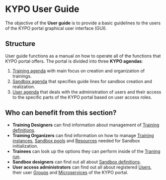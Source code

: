 # KYPO User Guide

The objective of the **User guide** is to provide a basic guidelines to the users of the KYPO portal graphical user interface (GUI).
## Structure

User guide functions as a manual on how to operate all of the functions that KYPO portal offers. The portal is divided into three **KYPO agendas**:

 1. [Training agenda](./training-agenda/training-agenda-overview.md) with main focus on creation and organization of trainings.
 2. [Sandbox agenda](./sandbox-agenda/sandbox-agenda-overview.md) that specifies guide lines for sandbox creation and realization. 
 3. [User agenda](./user-and-group-agenda/user-and-group-agenda-overview.md) that deals with the administration of users and their access to the specific parts of the KYPO portal based on user access roles. 
 
## Who can benefit from this section?

* **Training Designers** can find information about management of [Training definitions](./training-agenda/training-definition.md).
* **Training Organizers** can find information on how to manage [Training instances](./training-agenda/training-instance.md), [Sandbox pools](./sandbox-agenda/pool.md) and [Resources](./sandbox-agenda/resources.md) needed for Sandbox initialization.
* **Trainees** can look up the options they can perform inside of the [Traning run](./training-agenda/training-run.md).
* **Sandbox designers** can find out all about [Sandbox definitions](./sandbox-agenda/sandbox-definition.md).
* **User access administrators** can find out all about registered [Users](./user-and-group-agenda/users.md), their user [Groups](./user-and-group-agenda/groups.md) and [Microservices](./user-and-group-agenda/microservices.md) of the KYPO portal.
 